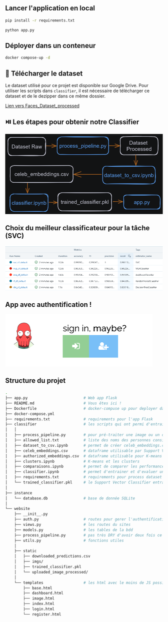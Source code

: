 ## Lancer l'application en local

```bash
pip install -r requirements.txt
```

```bash
python app.py
```

## Déployer dans un conteneur

```bash
docker compose-up -d
```

## :floppy_disk: Télécharger le dataset

Le dataset utilisé pour ce projet est disponible sur Google Drive.
Pour utiliser les scripts dans `classifier`, il est nécessaire de télécharger ce dataset et de le dezipper dans ce même dossier.

[Lien vers Faces_Dataset_processed](https://drive.google.com/file/d/11KawCPnuEFLHctgBaqw3eKaKM5kAfryL/view?usp=sharing)


## :play_or_pause_button:  Les étapes pour obtenir notre Classifier
![Image](https://raw.githubusercontent.com/Hatchi-Kin/Clever_Door/main/website/static/imgs/pipeline.png)

## Choix du meilleur classificateur pour la tâche (SVC)
![Image](https://raw.githubusercontent.com/Hatchi-Kin/Clever_Door/main/website/static/imgs/experiences_best_model.png)

## App avec authentification !
![Image](https://raw.githubusercontent.com/Hatchi-Kin/Clever_Door/main/website/static/imgs/login.png)


## Structure du projet

```bash
.
├── app.py                         # Web app Flask
├── README.md                      # Vous êtes ici !
├── Dockerfile                     # docker-compuse up pour deployer dans un container
├── docker-compose.yml
├── requirements.txt               # requirements pour l'app Flask
├── classifier                     # les scripts qui ont permi d'entrainer un classifier
│   │
│   ├── process_pipeline.py        # pour pré-traiter une image ou un dataset complet
│   ├── allowed_list.txt           # liste des noms des personnes considérées "authorisées"
│   ├── dataset_to_csv.ipynb       # permet de créer celeb_embeddings.csv
│   ├── celeb_embeddings.csv       # dataframe utilisable par Support Vector Classifier
│   ├── authorized_embeddings.csv  # dataframe utilisable pour K-means
│   ├── clusters.ipynb             # K-means et les clusters
│   ├── comparaisons.ipynb         # permet de comparer les performances de plusieurs classifiers
│   ├── classifier.ipynb           # permet d'entrainer et d'evaluer un Support Vector Classifier
│   ├── requirements.txt           # requirements pour process dataset et train classifier
│   └── trained_classifier.pkl     # le Support Vector Classifier entrainé
│
├── instance
│   └── database.db                # base de donnée SQLite
│
└── website
    ├── __init__.py
    ├── auth.py                    # routes pour gerer l'authentification
    ├── views.py                   # les routes du sites
    ├── models.py                  # les tables de la bdd
    ├── process_pipeline.py        # pas très DRY d'avoir deux fois ce fichier...
    ├── utils.py                   # fonctions utiles
    │
    ├── static
    │   ├── downloaded_predictions.csv
    │   ├── imgs/
    │   ├── trained_classifier.pkl
    │   └── uploaded_image_processed/
    │
    └── templates                  # les html avec le moins de JS possible
        ├── base.html
        ├── dashboard.html
        ├── image.html
        ├── index.html
        ├── login.html
        └── register.html
```
